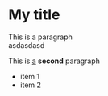 # My title

This is a paragraph <br/>
asdasdasd

This is [a](http://google.com) **second** paragraph

* item 1
* item 2
